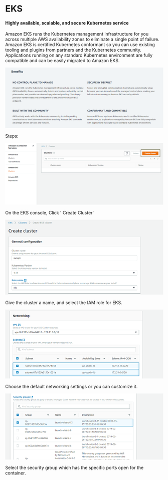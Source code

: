# EKS

#### Highly available, scalable, and secure Kubernetes service <a id="Highly_available.2C_scalable.2C_and_secure_Kubernetes_service"></a>

Amazon EKS runs the Kubernetes management infrastructure for you across multiple AWS availability zones to eliminate a single point of failure. Amazon EKS is certified Kubernetes conformant so you can use existing tooling and plugins from partners and the Kubernetes community. Applications running on any standard Kubernetes environment are fully compatible and can be easily migrated to Amazon EKS.

![](../../.gitbook/assets/image%20%288%29.png)

Steps:

![](../../.gitbook/assets/image%20%2845%29.png)

On the EKS console, Click ' Create Cluster'

![](../../.gitbook/assets/image%20%2829%29.png)

Give the cluster a name, and select the IAM role for EKS.

![](../../.gitbook/assets/image%20%2855%29.png)

Choose the default networking settings or you can customize it.

![](../../.gitbook/assets/image%20%2852%29.png)

Select the security group which has the specific ports open for the container.



